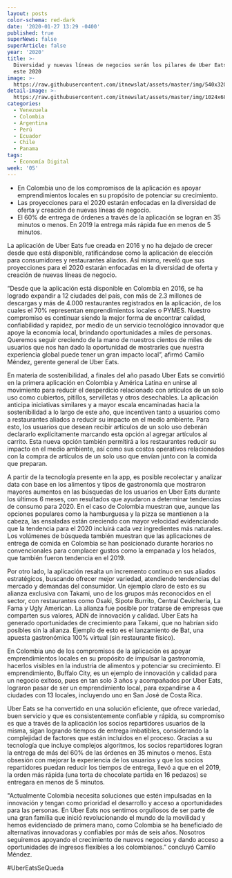 ```yaml
---
layout: posts
color-schema: red-dark
date: '2020-01-27 13:29 -0400'
published: true
superNews: false
superArticle: false
year: '2020'
title: >-
  Diversidad y nuevas líneas de negocios serán los pilares de Uber Eats para
  este 2020
image: >-
  https://raw.githubusercontent.com/itnewslat/assets/master/img/540x320/Uber-eats-p.jpg
detail-image: >-
  https://raw.githubusercontent.com/itnewslat/assets/master/img/1024x680/Uber-eats-g.jpg
categories:
  - Venezuela
  - Colombia
  - Argentina
  - Perú
  - Ecuador
  - Chile
  - Panama
tags:
  - Economía Digital
week: '05'
---
```

-	En Colombia uno de los compromisos de la aplicación es apoyar emprendimientos locales en su propósito de potenciar su crecimiento.
-	Las proyecciones para el 2020 estarán enfocadas en la diversidad de oferta y creación de nuevas líneas de negocio. 
-	El 60% de entrega de órdenes a través de la aplicación se logran en 35 minutos o menos. En 2019 la entrega más rápida fue en menos de 5 minutos. 

La aplicación de Uber Eats fue creada en 2016 y no ha dejado de crecer desde que está disponible, ratificándose como la aplicación de elección para consumidores y restaurantes aliados. Así mismo, reveló que sus proyecciones para el 2020 estarán enfocadas en la diversidad de oferta y creación de nuevas líneas de negocio. 

“Desde que la aplicación está disponible en Colombia en 2016, se ha logrado expandir a 12 ciudades del país, con más de 2.3 millones de descargas y más de 4.000 restaurantes registrados en la aplicación, de los cuales el 70% representan emprendimientos locales o PYMES. Nuestro compromiso es continuar siendo la mejor forma de encontrar calidad, confiabilidad y rapidez, por medio de un servicio tecnológico innovador que apoye la economía local, brindando oportunidades a miles de personas. Queremos seguir creciendo de la mano de nuestros cientos de miles de usuarios que nos han dado la oportunidad de mostrarles que nuestra experiencia global puede tener un gran impacto local”, afirmó Camilo Méndez, gerente general de Uber Eats.

En materia de sostenibilidad, a finales del año pasado Uber Eats se convirtió en la primera aplicación en Colombia y América Latina en unirse al movimiento para reducir el desperdicio relacionado con artículos de un solo uso como cubiertos, pitillos, servilletas y otros desechables. La aplicación anticipa iniciativas similares y a mayor escala encaminadas hacia la sostenibilidad a lo largo de este año, que incentiven tanto a usuarios como a restaurantes aliados a reducir su impacto en el medio ambiente. Para esto, los usuarios que desean recibir artículos de un solo uso deberán declararlo explícitamente marcando esta opción al agregar artículos al carrito. Esta nueva opción también permitirá a los restaurantes reducir su impacto en el medio ambiente, así como sus costos operativos relacionados con la compra de artículos de un solo uso que envían junto con la comida que preparan. 

A partir de la tecnología presente en la app, es posible recolectar y analizar data con base en los alimentos y tipos de gastronomía que mostraron mayores aumentos en las búsquedas de los usuarios en Uber Eats durante los últimos 6 meses, con resultados que ayudaron a determinar tendencias de consumo para 2020. En el caso de Colombia muestran que, aunque las opciones populares como la hamburguesa y la pizza se mantienen a la cabeza, las ensaladas están creciendo con mayor velocidad evidenciando que la tendencia para el 2020 incluirá cada vez ingredientes más naturales.  Los volúmenes de búsqueda también muestran que las aplicaciones de entrega de comida en Colombia se han posicionado durante horarios no convencionales para complacer gustos como la empanada y los helados, que también fueron tendencia en el 2019. 

Por otro lado, la aplicación resalta un incremento continuo en sus aliados estratégicos, buscando ofrecer mejor variedad, atendiendo tendencias del mercado y demandas del consumidor. Un ejemplo claro de esto es su alianza exclusiva con Takami, uno de los grupos más reconocidos en el sector, con restaurantes como Osaki, Sipote Burrito, Central Cevichería, La Fama y Ugly American. La alianza fue posible por tratarse de empresas que comparten sus valores, ADN de innovación y calidad. Uber Eats ha generado oportunidades de crecimiento para Takami, que no habrían sido posibles sin la alianza. Ejemplo de esto es el lanzamiento de Bat, una apuesta gastronómica 100% virtual (sin restaurante físico).

En Colombia uno de los compromisos de la aplicación es apoyar emprendimientos locales en su propósito de impulsar la gastronomía, hacerlos visibles en la industria de alimentos y potenciar su crecimiento. El emprendimiento, Buffalo City, es un ejemplo de innovación y calidad para un negocio exitoso, pues en tan solo 3 años y acompañados por Uber Eats, lograron pasar de ser un emprendimiento local, para expandirse a 4 ciudades con 13 locales, incluyendo uno en San José de Costa Rica. 

Uber Eats se ha convertido en una solución eficiente, que ofrece variedad, buen servicio y que es consistentemente confiable y rápida, su compromiso es que a través de la aplicación los socios repartidores usuarios de la misma, sigan logrando tiempos de entrega imbatibles, considerando la complejidad de factores que están incluidos en el proceso. Gracias a su tecnología que incluye complejos algoritmos, los socios repartidores logran la entrega de más del 60% de las órdenes en 35 minutos o menos. Esta obsesión con mejorar la experiencia de los usuarios y que los socios repartidores puedan reducir los tiempos de entrega, llevó a que en el 2019, la orden más rápida (una torta de chocolate partida en 16 pedazos) se entregara en menos de 5 minutos. 

"Actualmente Colombia necesita soluciones que estén impulsadas en la innovación y tengan como prioridad el desarrollo y acceso a oportunidades para las personas. En Uber Eats nos sentimos orgullosos de ser parte de una gran familia que inició revolucionando el mundo de la movilidad y hemos evidenciado de primera mano, como Colombia se ha beneficiado de alternativas innovadoras y confiables por más de seis años. Nosotros seguiremos apoyando el crecimiento de nuevos negocios y dando acceso a oportunidades de ingresos flexibles a los colombianos.” concluyó Camilo Méndez. 

#UberEatsSeQueda 